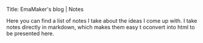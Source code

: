 Title: EmaMaker's blog | Notes

Here you can find a list of notes I take about the ideas I come up with. I take notes directly in markdown, which makes them easy t oconvert into html to be presented here.
